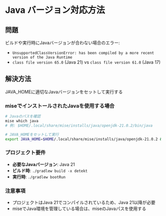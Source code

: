 # Java バージョン対応方法

## 問題

ビルドや実行時にJavaバージョンが合わない場合のエラー:

- `UnsupportedClassVersionError: has been compiled by a more recent version of the Java Runtime`
- `class file version 65.0` (Java 21) vs `class file version 61.0` (Java 17)

## 解決方法

JAVA_HOMEに適切なJavaバージョンをセットして実行する

### miseでインストールされたJavaを使用する場合

```bash
# Javaのパスを確認
mise which java
# 例: $HOME/.local/share/mise/installs/java/openjdk-21.0.2/bin/java

# JAVA_HOMEをセットして実行
export JAVA_HOME=$HOME/.local/share/mise/installs/java/openjdk-21.0.2 && ./gradlew bootRun
```

### プロジェクト要件

- **必要なJavaバージョン**: Java 21
- **ビルド時**: `./gradlew build -x detekt`
- **実行時**: `./gradlew bootRun`

### 注意事項

- プロジェクトはJava 21でコンパイルされているため、Java 21以降が必要
- miseでJava環境を管理している場合は、miseのJavaパスを使用する
